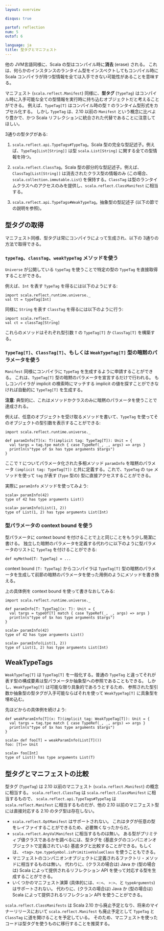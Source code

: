 ```yaml
---
layout: overview

disqus: true

partof: reflection
num: 5
outof: 6

language: ja
title: 型タグとマニフェスト
---
```


他の JVM言語同様に、Scala の型はコンパイル時に**消去** (erase) される。
これは、何らかのインスタンスのランタイム型をインスペクトしてもコンパイル時に
Scala コンパイラが持つ型情報を全ては入手できない可能性があることを意味する。

マニフェスト (`scala.reflect.Manifest`) 同様に、**型タグ** (`TypeTag`) はコンパイル時に入手可能な全ての型情報を実行時に持ち込むオブジェクトだと考えることができる。
例えば、`TypeTag[T]` はコンパイル時の型 `T` のランタイム型形式をカプセル化する。
しかし `TypeTag` は、2.10 以前の `Manifest` という概念に比べより豊かで、かつ
Scala リフレクションに統合された代替であることに注意してほしい。

3通りの型タグがある:

1. `scala.reflect.api.TypeTags#TypeTag`。Scala 型の完全な型記述子。例えば、`TypeTag[List[String]]` は型 `scala.List[String]` に関する全ての型情報を持つ。

2. `scala.reflect.ClassTag`。Scala 型の部分的な型記述子。例えば、`ClassTag[List[String]]` は消去されたクラス型の情報のみ (この場合、`scala.collection.immutable.List`) を保持する。`ClassTag` は型のランタイムクラスへのアクセスのみを提供し、`scala.reflect.ClassManifest` に相当する。

3. `scala.reflect.api.TypeTags#WeakTypeTag`。抽象型の型記述子 (以下の節での説明を参照)。

## 型タグの取得

マニフェスト同様、型タグは常にコンパイラによって生成され、以下の 3通りの方法で取得できる。

### `typeTag`、`classTag`、`weakTypeTag` メソッドを使う

`Universe` が公開している `typeTag` を使うことで特定の型の `TypeTag` を直接取得することができる。

例えば、`Int` を表す `TypeTag` を得るには以下のようにする:

    import scala.reflect.runtime.universe._
    val tt = typeTag[Int]

同様に `String` を表す `ClassTag` を得るには以下のように行う:

    import scala.reflect._
    val ct = classTag[String]

これらのメソッドはそれぞれ型引数 `T` の `TypeTag[T]` か `ClassTag[T]` を構築する。

### `TypeTag[T]`、`ClassTag[T]`、もしくは `WeakTypeTag[T]` 型の暗黙のパラメータを使う

`Manifest` 同様にコンパイラに `TypeTag` を生成するように申請することができる。
これは、`TypeTag[T]` 型の暗黙のパラメータを宣言するだけで行われる。
もしコンパイラが implicit の検索時にマッチする implicit の値を探すことができなければ自動的に
`TypeTag[T]` を生成する。

**注意**: 典型的に、これはメソッドかクラスのみに暗黙のパラメータを使うことで達成される。

例えば、任意のオブジェクトを受け取るメソッドを書いて、`TypeTag`
を使ってそのオブジェクトの型引数を表示することができる:

    import scala.reflect.runtime.universe._

    def paramInfo[T](x: T)(implicit tag: TypeTag[T]): Unit = {
      val targs = tag.tpe match { case TypeRef(_, _, args) => args }
      println(s"type of $x has type arguments $targs")
    }

ここで `T` についてパラメータ化された多相メソッド `paramInfo` を暗黙のパラメータ
`(implicit tag: TypeTag[T])` と共に定義する。これで、`TypeTag` の `tpe`
メソッドを使って `tag` が表す (`Type` 型の) 型に直接アクセスすることができる。

実際に `paramInfo` メソッドを使ってみよう:

    scala> paramInfo(42)
    type of 42 has type arguments List()

    scala> paramInfo(List(1, 2))
    type of List(1, 2) has type arguments List(Int)

### 型パラメータの context bound を使う

型パラメータに context bound を付けることで上と同じことをもう少し簡潔に書ける。
独立した暗黙のパラメータを定義する代わりに以下のように型パラメータのリストに
`TypeTag` を付けることができる:

    def myMethod[T: TypeTag] = ...

context bound `[T: TypeTag]` からコンパイラは `TypeTag[T]`
型の暗黙のパラメータを生成して前節の暗黙のパラメータを使った用例のようにメソッドを書き換える。

上の具体例を context bound を使って書きなおしてみる:

    import scala.reflect.runtime.universe._

    def paramInfo[T: TypeTag](x: T): Unit = {
      val targs = typeOf[T] match { case TypeRef(_, _, args) => args }
      println(s"type of $x has type arguments $targs")
    }

    scala> paramInfo(42)
    type of 42 has type arguments List()

    scala> paramInfo(List(1, 2))
    type of List(1, 2) has type arguments List(Int)

## WeakTypeTags

`WeakTypeTag[T]` は `TypeTag[T]` を一般化する。普通の
`TypeTag` と違ってそれが表す型の構成要素は型パラメータか抽象型への参照であることもできる。
しかし、`WeakTypeTag[T]` は可能な限り具象的であろうとするため、
参照された型引数か抽象型の型タグが入手可能ならばそれを使って
`WeakTypeTag[T]` に具象型を埋め込む。

先ほどからの具体例を続けよう:

    def weakParamInfo[T](x: T)(implicit tag: WeakTypeTag[T]): Unit = {
      val targs = tag.tpe match { case TypeRef(_, _, args) => args }
      println(s"type of $x has type arguments $targs")
    }

    scala> def foo[T] = weakParamInfo(List[T]())
    foo: [T]=> Unit

    scala> foo[Int]
    type of List() has type arguments List(T)

## 型タグとマニフェストの比較

型タグ (`TypeTag`) は 2.10 以前のマニフェスト (`scala.reflect.Manifest`) の概念に相当する。
`scala.reflect.ClassTag` は `scala.reflect.ClassManifest`
に相当するもので、
`scala.reflect.api.TypeTags#TypeTag` は `scala.reflect.Manifest`
に相当するものだが、他の 2.10 以前のマニフェスト型には直接対応する 2.10 のタグ型は存在しない。

<ul>
<li><code>scala.reflect.OptManifest</code> はサポートされない。
これはタグが任意の型をレイファイすることができるため、必要無くなったからだ。</li>

<li><code>scala.reflect.AnyValManifest</code> に相当するものは無い。
ある型がプリミティブ値クラスであるかを調べるには、型タグを (基底タグのコンパニオンオブジェクトで定義されている) 基底タグと比較することができる。もしくは、
<code>&lt;tag&gt;.tpe.typeSymbol.isPrimitiveValueClass</code> を使うこともできる。</li>

<li>マニフェストのコンパニオンオブジェクトに定義されるファクトリ・メソッドに相当するものは無い。 
代わりに、(クラスの場合は) Java か (型の場合は) Scala によって提供されるリフレクション API を使って対応する型を生成することができる。</li>

<li>いくつかのマニフェスト演算 (具体的には、<code>&lt;:&lt;</code>、 <code>&gt;:&gt;</code>、と <code>typeArguments</code>) はサポートされない。
代わりに、(クラスの場合は) Java か (型の場合は) Scala によって提供されるリフレクション API を使うことができる。</li>
</ul>

`scala.reflect.ClassManifests` は Scala 2.10 から廃止予定となり、将来のマイナーリリースにおいて
`scala.reflect.Manifest` も廃止予定として `TypeTag` と `ClassTag` に道を開けることを予定している。
そのため、マニフェストを使ったコードは型タグを使うものに移行することを推奨する。
